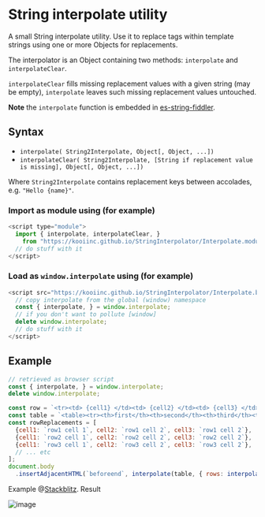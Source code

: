 # String interpolate utility

A small String interpolate utility. Use it to replace tags within template strings using one or more Objects for replacements.

The interpolator is an Object containing two methods: `interpolate` and `interpolateClear`.

`interpolateClear` fills missing replacement values with a given string (may be empty), `interpolate` leaves such missing replacement values untouched.

**Note** the `interpolate` function is embedded in [es-string-fiddler](https://github.com/KooiInc/es-string-fiddler).

## Syntax 
- `interpolate( String2Interpolate, Object[, Object, ...])` 
- `interpolateClear( String2Interpolate, [String if replacement value is missing], Object[, Object, ...])`

Where `String2Interpolate` contains replacement keys between accolades, e.g. `"Hello {name}"`.

### Import as module using (for example)

```javascript
<script type="module">
  import { interpolate, interpolateClear, } 
    from "https://kooiinc.github.io/StringInterpolator/Interpolate.module.js";
  // do stuff with it
</script>  
```

### Load as `window.interpolate` using (for example)

```javascript
<script src="https://kooiinc.github.io/StringInterpolator/Interpolate.browser.js" >
  // copy interpolate from the global (window) namespace
  const { interpolate, } = window.interpolate;
  // if you don't want to pollute [window]
  delete window.interpolate;
  // do stuff with it
</script>  
```

## Example

```javascript
// retrieved as browser script
const { interpolate, } = window.interpolate;
delete window.interpolate;

const row = `<tr><td> {cell1} </td><td> {cell2} </td><td> {cell3} </td>`;
const table = `<table><tr><th>first</th><th>second</th><th>third</th><tbody> {rows} </tbody></table>`;
const rowReplacements = [
  {cell1: `row1 cell 1`, cell2: `row1 cell 2`, cell3: `row1 cell 2`},
  {cell1: `row2 cell 1`, cell2: `row2 cell 2`, cell3: `row2 cell 2`},
  {cell1: `row3 cell 1`, cell2: `row3 cell 2`, cell3: `row3 cell 2`},
  // ... etc
];
document.body
  .insertAdjacentHTML(`beforeend`, interpolate(table, { rows: interpolate(row, ...rowReplacements) }) );
```
Example @[Stackblitz](https://stackblitz.com/edit/web-platform-ehwrsp?file=script.js). Result

![image](https://github.com/KooiInc/StringInterpolator/assets/836043/034d5b9c-8247-4f69-af76-503594ec6622)



